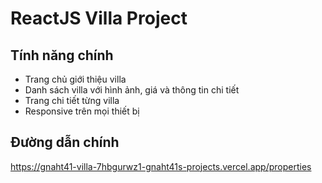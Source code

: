 # ReactJS Villa Project

## Tính năng chính
- Trang chủ giới thiệu villa
- Danh sách villa với hình ảnh, giá và thông tin chi tiết
- Trang chi tiết từng villa
- Responsive trên mọi thiết bị
  
## Đường dẫn chính
https://gnaht41-villa-7hbgurwz1-gnaht41s-projects.vercel.app/properties
